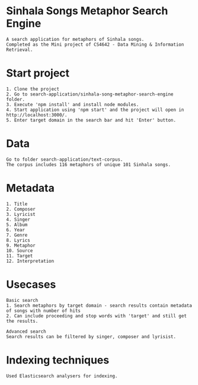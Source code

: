 # Sinhala Songs Metaphor Search Engine
    A search application for metaphors of Sinhala songs.
    Completed as the Mini project of CS4642 - Data Mining & Information Retrieval.

# Start project
    1. Clone the project 
    2. Go to search-application/sinhala-song-metaphor-search-engine folder.
    3. Execute 'npm install' and install node modules. 
    4. Start application using 'npm start' and the project will open in http://localhost:3000/.
    5. Enter target domain in the search bar and hit 'Enter' button.

# Data
    Go to folder search-application/text-corpus.
    The corpus includes 116 metaphors of unique 101 Sinhala songs. 

# Metadata
    1. Title 
    2. Composer 
    3. Lyricist
    4. Singer
    5. Album
    6. Year
    7. Genre
    8. Lyrics
    9. Metaphor
    10. Source
    11. Target 
    12. Interpretation

# Usecases
    Basic search
    1. Search metaphors by target domain - search results contain metadata of songs with number of hits
    2. Can include proceeding and stop words with 'target' and still get the results.

    Advanced search
    Search results can be filtered by singer, composer and lyrisist.

# Indexing techniques
    Used Elasticsearch analysers for indexing.
